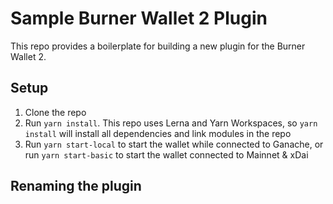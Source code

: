 # Sample Burner Wallet 2 Plugin

This repo provides a boilerplate for building a new plugin for the Burner Wallet 2.

## Setup

1. Clone the repo
2. Run `yarn install`. This repo uses Lerna and Yarn Workspaces, so `yarn install` will install
  all dependencies and link modules in the repo
3. Run `yarn start-local` to start the wallet while connected to Ganache, or run `yarn start-basic`
  to start the wallet connected to Mainnet & xDai

## Renaming the plugin
